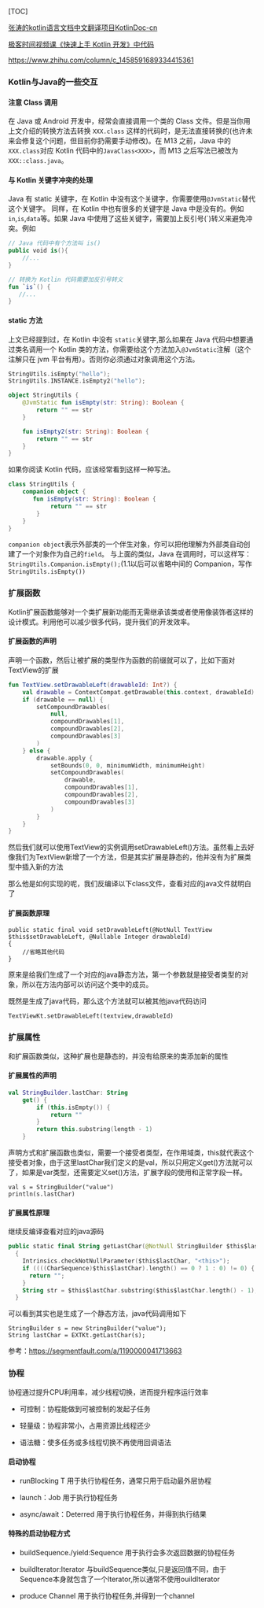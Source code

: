 [TOC]

[张涛的kotlin语言文档中文翻译项目KotlinDoc-cn](https://github.com/kymjs/KotlinDoc-cn)

[极客时间视频课《快速上手 Kotlin 开发》中代码](https://github.com/kymjs/KotlinPrimer)

https://www.zhihu.com/column/c_1458591689334415361

### Kotlin与Java的一些交互

#### 注意 Class 调用

在 Java 或 Android 开发中，经常会直接调用一个类的 Class 文件。但是当你用上文介绍的转换方法去转换 `XXX.class` 这样的代码时，是无法直接转换的(也许未来会修复这个问题，但目前你扔需要手动修改)。在 M13 之前，Java 中的`XXX.class`对应 Kotlin 代码中的`JavaClass<XXX>`，而 M13 之后写法已被改为`XXX::class.java`。



#### 与 Kotlin 关键字冲突的处理

Java 有 static 关键字，在 Kotlin 中没有这个关键字，你需要使用`@JvmStatic`替代这个关键字。
同样，在 Kotlin 中也有很多的关键字是 Java 中是没有的。例如 `in`,`is`,`data`等。如果 Java 中使用了这些关键字，需要加上反引号(`)转义来避免冲突。例如

```kotlin
// Java 代码中有个方法叫 is()
public void is(){
    //...
}

// 转换为 Kotlin 代码需要加反引号转义
fun `is`() {
   //...
}
```



#### static 方法

上文已经提到过，在 Kotlin 中没有 `static`关键字,那么如果在 Java 代码中想要通过类名调用一个 Kotlin 类的方法，你需要给这个方法加入`@JvmStatic`注解（这个注解只在 jvm 平台有用）。否则你必须通过对象调用这个方法。

```kotlin
StringUtils.isEmpty("hello");  
StringUtils.INSTANCE.isEmpty2("hello");

object StringUtils {
    @JvmStatic fun isEmpty(str: String): Boolean {
        return "" == str
    }

    fun isEmpty2(str: String): Boolean {
        return "" == str
    }
}
```

如果你阅读 Kotlin 代码，应该经常看到这样一种写法。

```kotlin
class StringUtils {
    companion object {
       fun isEmpty(str: String): Boolean {
            return "" == str
        }
    }
}
```

`companion object`表示外部类的一个伴生对象，你可以把他理解为外部类自动创建了一个对象作为自己的`field`。
与上面的类似，Java 在调用时，可以这样写：`StringUtils.Companion.isEmpty();`(1.1以后可以省略中间的 Companion，写作 `StringUtils.isEmpty())`



### 扩展函数

Kotlin扩展函数能够对⼀个类扩展新功能⽽⽆需继承该类或者使⽤像装饰者这样的设计模式。利用他可以减少很多代码，提升我们的开发效率。

#### 扩展函数的声明

声明⼀个函数，然后让被扩展的类型作为函数的前缀就可以了，比如下面对TextView的扩展

```kotlin
fun TextView.setDrawableLeft(drawableId: Int?) {
    val drawable = ContextCompat.getDrawable(this.context, drawableId)
    if (drawable == null) {
        setCompoundDrawables(
            null,
            compoundDrawables[1],
            compoundDrawables[2],
            compoundDrawables[3]
        )
    } else {
        drawable.apply {
            setBounds(0, 0, minimumWidth, minimumHeight)
            setCompoundDrawables(
                drawable,
                compoundDrawables[1],
                compoundDrawables[2],
                compoundDrawables[3]
            )
        }
    }
}
```

然后我们就可以使用TextView的实例调用setDrawableLeft()方法。虽然看上去好像我们为TextView新增了一个方法，但是其实扩展是静态的，他并没有为扩展类型中插入新的方法

那么他是如何实现的呢，我们反编译以下class文件，查看对应的java文件就明白了

#### 扩展函数原理

```less
public static final void setDrawableLeft(@NotNull TextView $this$setDrawableLeft, @Nullable Integer drawableId)
{
    //省略其他代码
}
```

原来是给我们生成了一个对应的java静态方法，第一个参数就是接受者类型的对象，所以在方法内部可以访问这个类中的成员。

既然是生成了java代码，那么这个方法就可以被其他java代码访问

```reasonml
TextViewKt.setDrawableLeft(textview,drawableId)
```

### 扩展属性

和扩展函数类似，这种扩展也是静态的，并没有给原来的类添加新的属性

#### 扩展属性的声明

```kotlin
val StringBuilder.lastChar: String
    get() {
        if (this.isEmpty()) {
            return ""
        }
        return this.substring(length - 1)
    }
```

声明方式和扩展函数也类似，需要一个接受者类型，在作用域类，this就代表这个接受者对象，由于这里lastChar我们定义的是val，所以只用定义get()方法就可以了，如果是var类型，还需要定义set()方法，扩展字段的使用和正常字段一样。

```isbl
val s = StringBuilder("value")
println(s.lastChar)
```

#### 扩展属性原理

继续反编译查看对应的java源码

```kotlin
public static final String getLastChar(@NotNull StringBuilder $this$lastChar)
  {
    Intrinsics.checkNotNullParameter($this$lastChar, "<this>");
    if ((((CharSequence)$this$lastChar).length() == 0 ? 1 : 0) != 0) {
      return "";
    }
    String str = $this$lastChar.substring($this$lastChar.length() - 1);Intrinsics.checkNotNullExpressionValue(str, "this.substring(length - 1)");return str;
  }
```

可以看到其实也是生成了一个静态方法，java代码调用如下

```reasonml
StringBuilder s = new StringBuilder("value");
String lastChar = EXTKt.getLastChar(s);
```

参考：https://segmentfault.com/a/1190000041713663





### 协程

协程通过提升CPU利用率，减少线程切换，进而提升程序运行效率

* 可控制：协程能做到可被控制的发起子任务

* 轻量级：协程非常小，占用资源比线程还少

* 语法糖：使多任务或多线程切换不再使用回调语法



#### 启动协程

* runBlocking T  用于执行协程任务，通常只用于启动最外层协程

* launch：Job    用于执行协程任务

* async/await：Deterred  用于执行协程任务，并得到执行结果



#### 特殊的启动协程方式

* buildSequence./yield:Sequence 用于执行会多次返回数据的协程任务

* buildlterator:Iterator  与buildSequence类似,只是返回值不同，由于Sequence本身就包含了一个lterator,所以通常不使用ouildIterator

* produce Channel   用于执行协程任务,并得到一个channel